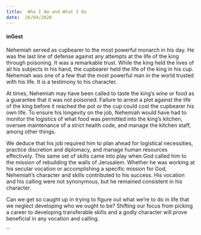```yaml
---
title:  Who I Am and What I Do
date:  26/04/2020
---
```


#### inGest

Nehemiah served as cupbearer to the most powerful monarch in his day. He was the last line of defense against any attempts at the life of the king through poisoning. It was a remarkable trust. While the king held the lives of all his subjects in his hand, the cupbearer held the life of the king in his cup. Nehemiah was one of a few that the most powerful man in the world trusted with his life. It is a testimony to his character.

At times, Nehemiah may have been called to taste the king’s wine or food as a guarantee that it was not poisoned. Failure to arrest a plot against the life of the king before it reached the pot or the cup could cost the cupbearer his own life. To ensure his longevity on the job, Nehemiah would have had to monitor the logistics of what food was permitted into the king’s kitchen, oversee maintenance of a strict health code, and manage the kitchen staff, among other things.

We deduce that his job required him to plan ahead for logistical necessities, practice discretion and diplomacy, and manage human resources effectively. This same set of skills came into play when God called him to the mission of rebuilding the walls of Jerusalem. Whether he was working at his secular vocation or accomplishing a specific mission for God, Nehemiah’s character and skills contributed to his success. His vocation and his calling were not synonymous, but he remained consistent in his character.

Can we get so caught up in trying to figure out what we’re to do in life that we neglect developing who we ought to be? Shifting our focus from picking a career to developing transferable skills and a godly character will prove beneficial in any vocation and calling.

``